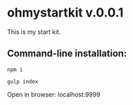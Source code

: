 # ohmystartkit v.0.0.1

This is my start kit.

## Command-line installation:

```
npm i

gulp index
```

Open in browser: localhost:9999
